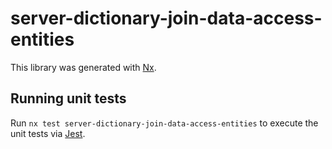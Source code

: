 # server-dictionary-join-data-access-entities

This library was generated with [Nx](https://nx.dev).

## Running unit tests

Run `nx test server-dictionary-join-data-access-entities` to execute the unit tests via [Jest](https://jestjs.io).
